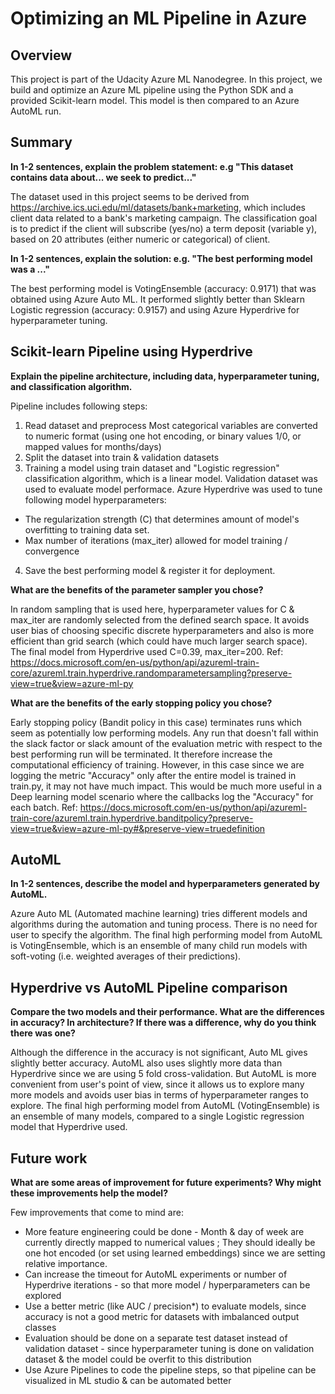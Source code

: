 # Optimizing an ML Pipeline in Azure

## Overview
This project is part of the Udacity Azure ML Nanodegree.
In this project, we build and optimize an Azure ML pipeline using the Python SDK and a provided Scikit-learn model.
This model is then compared to an Azure AutoML run.

## Summary
**In 1-2 sentences, explain the problem statement: e.g "This dataset contains data about... we seek to predict..."**

The dataset used in this project seems to be derived from https://archive.ics.uci.edu/ml/datasets/bank+marketing, which includes client data related to a bank's marketing campaign. The classification goal is to predict if the client will subscribe (yes/no) a term deposit (variable y), based on 20 attributes (either numeric or categorical) of client.

**In 1-2 sentences, explain the solution: e.g. "The best performing model was a ..."**

The best performing model is VotingEnsemble (accuracy: 0.9171) that was obtained using Azure Auto ML.
It performed slightly better than Sklearn Logistic regression (accuracy: 0.9157) and using Azure Hyperdrive for hyperparameter tuning.

## Scikit-learn Pipeline using Hyperdrive
**Explain the pipeline architecture, including data, hyperparameter tuning, and classification algorithm.**

Pipeline includes following steps:
1. Read dataset and preprocess
Most categorical variables are converted to numeric format (using one hot encoding, or binary values 1/0, or mapped values for months/days)
2. Split the dataset into train & validation datasets
3. Training a model using train dataset and "Logistic regression" classification algorithm, which is a linear model.  Validation dataset was used to evaluate model performace. Azure Hyperdrive was used to tune following model hyperparameters: 
- The regularization strength (C) that determines amount of model's overfitting to training data set.
- Max number of iterations (max_iter) allowed for model training / convergence 
4. Save the best performing model & register it for deployment.

**What are the benefits of the parameter sampler you chose?**

In random sampling that is used here, hyperparameter values for C & max_iter are randomly selected from the defined search space. It avoids user bias of choosing specific discrete hyperparameters and also is more efficient than grid search (which could have much larger search space). The final model from Hyperdrive used C=0.39, max_iter=200. 
Ref: https://docs.microsoft.com/en-us/python/api/azureml-train-core/azureml.train.hyperdrive.randomparametersampling?preserve-view=true&view=azure-ml-py

**What are the benefits of the early stopping policy you chose?**

Early stopping policy (Bandit policy in this case) terminates runs which seem as potentially low performing models. Any run that doesn't fall within the slack factor or slack amount of the evaluation metric with respect to the best performing run will be terminated. It therefore increase the computational efficiency of training. However, in this case since we are logging the metric "Accuracy" only after the entire model is trained in train.py, it may not have much impact. This would be much more useful in a Deep learning model scenario where the callbacks log the "Accuracy" for each batch.
Ref: https://docs.microsoft.com/en-us/python/api/azureml-train-core/azureml.train.hyperdrive.banditpolicy?preserve-view=true&view=azure-ml-py#&preserve-view=truedefinition

## AutoML
**In 1-2 sentences, describe the model and hyperparameters generated by AutoML.**

Azure Auto ML (Automated machine learning) tries different models and algorithms during the automation and tuning process. There is no need for user to specify the algorithm. The final high performing model from AutoML is VotingEnsemble, which is an ensemble of many child run models with soft-voting (i.e. weighted averages of their predictions). 

## Hyperdrive vs AutoML Pipeline comparison
**Compare the two models and their performance. What are the differences in accuracy? In architecture? If there was a difference, why do you think there was one?**

Although the difference in the accuracy is not significant, Auto ML gives slightly better accuracy.
AutoML also uses slightly more data than Hyperdrive since we are using 5 fold cross-validation.
But AutoML is more convenient from user's point of view, since it allows us to explore many more models and avoids user bias in terms of hyperparameter ranges to explore.
The final high performing model from AutoML (VotingEnsemble) is an ensemble of many models, compared to a single Logistic regression model that Hyperdrive used.

## Future work
**What are some areas of improvement for future experiments? Why might these improvements help the model?**

Few improvements that come to mind are:
-  More feature engineering could be done - Month & day of week are currently directly mapped to numerical values ; They should ideally be one hot encoded (or set using learned embeddings) since we are setting relative importance.
-  Can increase the timeout for AutoML experiments or number of Hyperdrive iterations - so that more model / hyperparameters can be explored
-  Use a better metric (like AUC / precision*) to evaluate models, since accuracy is not a good metric for datasets with imbalanced output classes 
-  Evaluation should be done on a separate test dataset instead of validation dataset - since hyperparameter tuning is done on validation dataset & the model could be overfit to this distribution
-  Use Azure Pipelines to code the pipeline steps, so that pipeline can be visualized in ML studio & can be automated better

